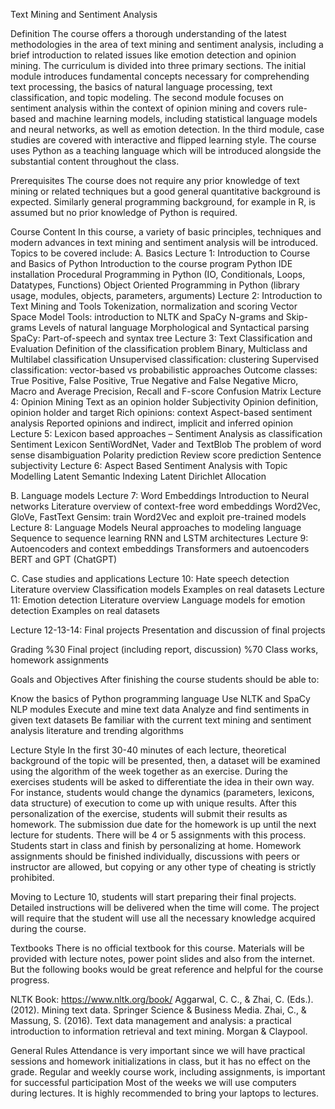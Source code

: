 Text Mining and Sentiment Analysis
 
Definition
The course offers a thorough understanding of the latest methodologies in the area of text mining and sentiment analysis, including a brief introduction to related issues like emotion detection and opinion mining. The curriculum is divided into three primary sections. The initial module introduces fundamental concepts necessary for comprehending text processing, the basics of natural language processing, text classification, and topic modeling. The second module focuses on sentiment analysis within the context of opinion mining and covers rule-based and machine learning models, including statistical language models and neural networks, as well as emotion detection. In the third module, case studies are covered with interactive and flipped learning style. The course uses Python as a teaching language which will be introduced alongside the substantial content throughout the class.
 
Prerequisites
The course does not require any prior knowledge of text mining or related techniques but a good general quantitative background is expected. Similarly general programming background, for example in R, is assumed but no prior knowledge of Python is required.
 
Course Content
In this course, a variety of basic principles, techniques and modern advances in text mining and sentiment analysis will be introduced. Topics to be covered include:
A.    Basics
Lecture 1: Introduction to Course and Basics of Python
Introduction to the course program
Python IDE installation
Procedural Programming in Python (IO, Conditionals, Loops, Datatypes, Functions)
Object Oriented Programming in Python (library usage, modules, objects, parameters, arguments)
Lecture 2: Introduction to Text Mining and Tools
Tokenization, normalization and scoring
Vector Space Model
Tools: introduction to NLTK and SpaCy
N-grams and Skip-grams Levels of natural language
Morphological and Syntactical parsing SpaCy: Part-of-speech and syntax tree
Lecture 3: Text Classification and Evaluation
Definition of the classification problem Binary, Multiclass and Multilabel classification Unsupervised classification: clustering
Supervised classification: vector-based vs probabilistic approaches
Outcome classes: True Positive, False Positive, True Negative and False Negative Micro, Macro and Average Precision, Recall and F-score
Confusion Matrix
Lecture 4: Opinion Mining
Text as an opinion holder Subjectivity
Opinion definition, opinion holder and target Rich opinions: context
Aspect-based sentiment analysis
Reported opinions and indirect, implicit and inferred opinion
Lecture 5: Lexicon based approaches – Sentiment Analysis as classification
Sentiment Lexicon
SentiWordNet, Vader and TextBlob
The problem of word sense disambiguation
Polarity prediction
Review score prediction
Sentence subjectivity
Lecture 6: Aspect Based Sentiment Analysis with Topic Modelling
Latent Semantic Indexing
Latent Dirichlet Allocation
 

B.    Language models
Lecture 7: Word Embeddings
Introduction to Neural networks
Literature overview of context-free word embeddings Word2Vec, GloVe, FastText
Gensim: train Word2Vec and exploit pre-trained models
Lecture 8: Language Models
Neural approaches to modeling language
Sequence to sequence learning
RNN and LSTM architectures
Lecture 9: Autoencoders and context embeddings
Transformers and autoencoders
BERT and GPT (ChatGPT)
 

C.    Case studies and applications
Lecture 10: Hate speech detection
Literature overview
Classification models
Examples on real datasets
Lecture 11: Emotion detection
Literature overview
Language models for emotion detection
Examples on real datasets
 

Lecture 12-13-14: Final projects
Presentation and discussion of final projects
 
Grading
%30 Final project (including report, discussion)
%70 Class works, homework assignments
 

Goals and Objectives
After finishing the course students should be able to:

Know the basics of Python programming language
Use NLTK and SpaCy NLP modules
Execute and mine text data
Analyze and find sentiments in given text datasets
Be familiar with the current text mining and sentiment analysis literature and trending algorithms
 
Lecture Style
In the first 30-40 minutes of each lecture, theoretical background of the topic will be presented, then, a dataset will be examined using the algorithm of the week together as an exercise. During the exercises students will be asked to differentiate the idea in their own way. For instance, students would change the dynamics (parameters, lexicons, data structure) of execution to come up with unique results. After this personalization of the exercise, students will submit their results as homework. The submission due date for the homework is up until the next lecture for students.
There will be 4 or 5 assignments with this process. Students start in class and finish by personalizing at home.
Homework assignments should be finished individually, discussions with peers or instructor are allowed, but copying or any other type of cheating is strictly prohibited.

Moving to Lecture 10, students will start preparing their final projects. Detailed instructions will be delivered when the time will come. The project will require that the student will use all the necessary knowledge acquired during the course.
 
Textbooks
There is no official textbook for this course. Materials will be provided with lecture notes, power point slides and also from the internet. But the following books would be great reference and helpful for the course progress.

NLTK Book: https://www.nltk.org/book/
Aggarwal, C. C., & Zhai, C. (Eds.). (2012). Mining text data. Springer Science & Business Media.
Zhai, C., & Massung, S. (2016). Text data management and analysis: a practical introduction to information retrieval and text mining. Morgan & Claypool.
 

General Rules
Attendance is very important since we will have practical sessions and homework initializations in class, but it has no effect on the grade.
Regular and weekly course work, including assignments, is important for successful participation
Most of the weeks we will use computers during lectures. It is highly recommended to bring your laptops to lectures.
